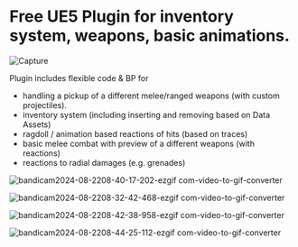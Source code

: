 # Free UE5 Plugin for inventory system, weapons, basic animations.
![Capture](https://github.com/user-attachments/assets/e53e4117-2e74-41f7-94a6-9e052a793228)

Plugin includes flexible code & BP for
- handling a pickup of a different melee/ranged weapons (with custom projectiles).
- inventory system (including inserting and removing based on Data Assets)
- ragdoll / animation based reactions of hits (based on traces)
- basic melee combat with preview of a different weapons (with reactions)
- reactions  to radial damages (e.g. grenades)

![bandicam2024-08-2208-40-17-202-ezgif com-video-to-gif-converter](https://github.com/user-attachments/assets/f0b14afa-f72b-411a-b6f8-59968f982bb3)

![bandicam2024-08-2208-32-42-468-ezgif com-video-to-gif-converter](https://github.com/user-attachments/assets/5c4fe912-36a2-465c-a7fe-bfca47edc70a)

![bandicam2024-08-2208-42-38-958-ezgif com-video-to-gif-converter](https://github.com/user-attachments/assets/c8a781e6-3e49-458e-8efb-e967105dc8b1)

![bandicam2024-08-2208-44-25-112-ezgif com-video-to-gif-converter](https://github.com/user-attachments/assets/f834cce8-85c4-4577-841c-3b45fc00d4a5)
